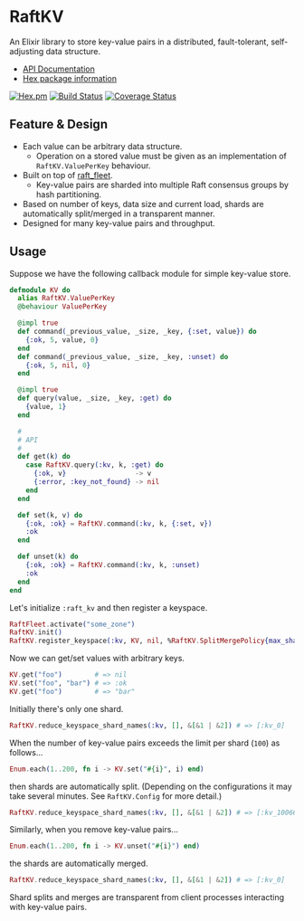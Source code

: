 # RaftKV

An Elixir library to store key-value pairs in a distributed, fault-tolerant, self-adjusting data structure.

- [API Documentation](https://hexdocs.pm/raft_kv/)
- [Hex package information](https://hex.pm/packages/raft_kv)

[![Hex.pm](http://img.shields.io/hexpm/v/raft_kv.svg)](https://hex.pm/packages/raft_kv)
[![Build Status](https://travis-ci.org/skirino/raft_kv.svg)](https://travis-ci.org/skirino/raft_kv)
[![Coverage Status](https://coveralls.io/repos/github/skirino/raft_kv/badge.svg?branch=master)](https://coveralls.io/github/skirino/raft_kv?branch=master)

## Feature & Design

- Each value can be arbitrary data structure.
    - Operation on a stored value must be given as an implementation of `RaftKV.ValuePerKey` behaviour.
- Built on top of [raft_fleet](https://github.com/skirino/raft_fleet).
    - Key-value pairs are sharded into multiple Raft consensus groups by hash partitioning.
- Based on number of keys, data size and current load, shards are automatically split/merged in a transparent manner.
- Designed for many key-value pairs and throughput.

## Usage

Suppose we have the following callback module for simple key-value store.
```ex
defmodule KV do
  alias RaftKV.ValuePerKey
  @behaviour ValuePerKey

  @impl true
  def command(_previous_value, _size, _key, {:set, value}) do
    {:ok, 5, value, 0}
  end
  def command(_previous_value, _size, _key, :unset) do
    {:ok, 5, nil, 0}
  end

  @impl true
  def query(value, _size, _key, :get) do
    {value, 1}
  end

  #
  # API
  #
  def get(k) do
    case RaftKV.query(:kv, k, :get) do
      {:ok, v}                 -> v
      {:error, :key_not_found} -> nil
    end
  end

  def set(k, v) do
    {:ok, :ok} = RaftKV.command(:kv, k, {:set, v})
    :ok
  end

  def unset(k) do
    {:ok, :ok} = RaftKV.command(:kv, k, :unset)
    :ok
  end
end
```

Let's initialize `:raft_kv` and then register a keyspace.
```ex
RaftFleet.activate("some_zone")
RaftKV.init()
RaftKV.register_keyspace(:kv, KV, nil, %RaftKV.SplitMergePolicy{max_shards: 16, max_keys_per_shard: 100})
```

Now we can get/set values with arbitrary keys.
```ex
KV.get("foo")        # => nil
KV.set("foo", "bar") # => :ok
KV.get("foo")        # => "bar"
```

Initially there's only one shard.
```ex
RaftKV.reduce_keyspace_shard_names(:kv, [], &[&1 | &2]) # => [:kv_0]
```

When the number of key-value pairs exceeds the limit per shard (`100`) as follows...
```ex
Enum.each(1..200, fn i -> KV.set("#{i}", i) end)
```

then shards are automatically split.
(Depending on the configurations it may take several minutes. See `RaftKV.Config` for more detail.)
```ex
RaftKV.reduce_keyspace_shard_names(:kv, [], &[&1 | &2]) # => [:kv_100663296, :kv_67108864, :kv_0]
```

Similarly, when you remove key-value pairs...
```ex
Enum.each(1..200, fn i -> KV.unset("#{i}") end)
```

the shards are automatically merged.
```ex
RaftKV.reduce_keyspace_shard_names(:kv, [], &[&1 | &2]) # => [:kv_0]
```

Shard splits and merges are transparent from client processes interacting with key-value pairs.
